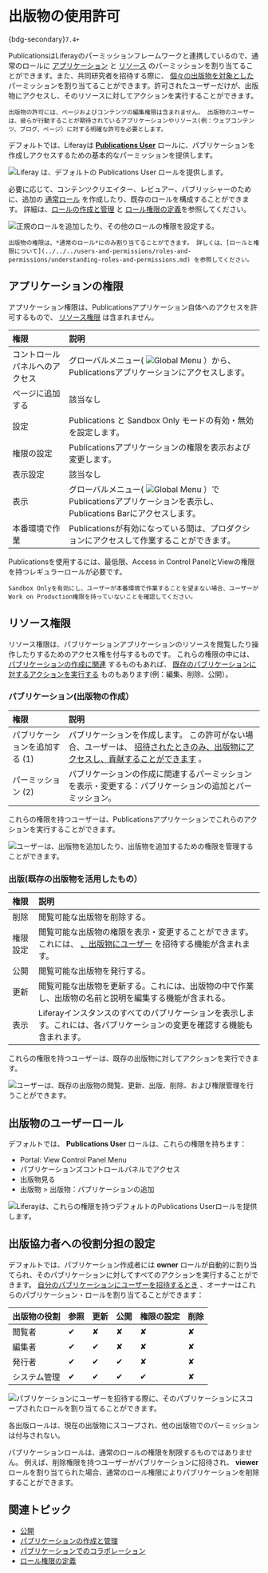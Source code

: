 # 出版物の使用許可

{bdg-secondary}`7.4+`

PublicationsはLiferayのパーミッションフレームワークと連携しているので、通常のロールに [アプリケーション](#application-permissions) と [リソース](#resource-permissions) のパーミッションを割り当てることができます。また、共同研究者を招待する際に、 [個々の出版物を対象とした](#assigning-roles-to-publication-collaborators) パーミッションを割り当てることができます。許可されたユーザーだけが、出版物にアクセスし、そのリソースに対してアクションを実行することができます。

```{note}
出版物の許可には、ページおよびコンテンツの編集権限は含まれません。 出版物のユーザーは、彼らが行動することが期待されているアプリケーションやリソース(例：ウェブコンテンツ、ブログ、ページ）に対する明確な許可を必要とします。
```

デフォルトでは、Liferayは [**Publications User**](#publications-user-role) ロールに、パブリケーションを作成しアクセスするための基本的なパーミッションを提供します。

![Liferay は、デフォルトの Publications User ロールを提供します。](./publications-permissions/images/01.png)

必要に応じて、コンテンツクリエイター、レビュアー、パブリッシャーのために、追加の [通常ロール](../../../users-and-permissions/roles-and-permissions/understanding-roles-and-permissions.md) を作成したり、既存のロールを構成することができます。 詳細は、[ロールの作成と管理](../../../users-and-permissions/roles-and-permissions/creating-and-managing-roles.md) と [ロール権限の定義](../../../users-and-permissions/roles-and-permissions/defining-role-permissions.md)を参照してください。

![正規のロールを追加したり、その他のロールの権限を設定する。](./publications-permissions/images/02.png)

```{note}
出版物の権限は、*通常のロール*にのみ割り当てることができます。 詳しくは、[ロールと権限について](../../../users-and-permissions/roles-and-permissions/understanding-roles-and-permissions.md) を参照してください。
```

## アプリケーションの権限

アプリケーション権限は、Publicationsアプリケーション自体へのアクセスを許可するもので、 [リソース権限](#resource-permissions) は含まれません。

| 権限              | 説明                                                                                                                         |
|:--------------- |:-------------------------------------------------------------------------------------------------------------------------- |
| コントロールパネルへのアクセス | グローバルメニュー( ![Global Menu](../../../images/icon-applications-menu.png) ）から、Publicationsアプリケーションにアクセスします。                    |
| ページに追加する        | 該当なし                                                                                                                       |
| 設定              | [](./enabling-publications.md) Publications と Sandbox Only モードの有効・無効を設定します。                                                |
| 権限の設定           | Publicationsアプリケーションの権限を表示および変更します。                                                                                        |
| 表示設定            | 該当なし                                                                                                                       |
| 表示              | グローバルメニュー( ![Global Menu](../../../images/icon-applications-menu.png) ）でPublicationsアプリケーションを表示し、Publications Barにアクセスします。 |
| 本番環境で作業         | Publicationsが有効になっている間は、プロダクションにアクセスして作業することができます。                                                                         |

Publicationsを使用するには、最低限、Access in Control PanelとViewの権限を持つレギュラーロールが必要です。

```{important}
Sandbox Onlyを有効にし、ユーザーが本番環境で作業することを望まない場合、ユーザーがWork on Production権限を持っていないことを確認してください。
```

## リソース権限

リソース権限は、パブリケーションアプリケーションのリソースを閲覧したり操作したりするためのアクセス権を付与するものです。 これらの権限の中には、 [パブリケーションの作成に関連](#publications-creating-publications) するものもあれば、 [既存のパブリケーションに対するアクションを実行する](#publication-acting-on-existing-publications) ものもあります(例：編集、削除、公開）。

### パブリケーション(出版物の作成）

| 権限                | 説明                                                                                                                                      |
|:----------------- |:--------------------------------------------------------------------------------------------------------------------------------------- |
| パブリケーションを追加する (1) | パブリケーションを作成します。 この許可がない場合、ユーザーは、 [招待されたときのみ、出版物にアクセスし、貢献することができます](./collaborating-on-publications.md#inviting-users-to-a-publication) 。 |
| パーミッション (2)       | パブリケーションの作成に関連するパーミッションを表示・変更する：パブリケーションの追加とパーミッション。                                                                                    |


これらの権限を持つユーザーは、Publicationsアプリケーションでこれらのアクションを実行することができます。

![ユーザーは、出版物を追加したり、出版物を追加するための権限を管理することができます。](./publications-permissions/images/03.png)

### 出版(既存の出版物を活用したもの）

| 権限   | 説明                                                                                                                               |
|:---- |:-------------------------------------------------------------------------------------------------------------------------------- |
| 削除   | 閲覧可能な出版物を削除する。                                                                                                                   |
| 権限設定 | 閲覧可能な出版物の権限を表示・変更することができます。 これには、 [、出版物にユーザー](./collaborating-on-publications.md#inviting-users-to-a-publication) を招待する機能が含まれます。 |
| 公開   | 閲覧可能な出版物を発行する。                                                                                                                   |
| 更新   | 閲覧可能な出版物を更新する。これには、出版物の中で作業し、出版物の名前と説明を編集する機能が含まれる。                                                                              |
| 表示   | Liferayインスタンスのすべてのパブリケーションを表示します。これには、各パブリケーションの変更を確認する機能も含まれます。                                                                 |


これらの権限を持つユーザーは、既存の出版物に対してアクションを実行できます。

![ユーザーは、既存の出版物の閲覧、更新、出版、削除、および権限管理を行うことができます。](./publications-permissions/images/04.png)

## 出版物のユーザーロール

デフォルトでは、 **Publications User** ロールは、これらの権限を持ちます：

* Portal: View Control Panel Menu
* パブリケーションズコントロールパネルでアクセス
* 出版物見る
* 出版物 > 出版物：パブリケーションの追加

![Liferayは、これらの権限を持つデフォルトのPublications Userロールを提供します。](./publications-permissions/images/05.png)

## 出版協力者への役割分担の設定

デフォルトでは、パブリケーション作成者には **owner** ロールが自動的に割り当てられ、そのパブリケーションに対してすべてのアクションを実行することができます。 [自分のパブリケーションにユーザーを招待するとき](./collaborating-on-publications.md#inviting-users-to-a-publication) 、オーナーはこれらのパブリケーション・ロールを割り当てることができます：

| 出版物の役割 | 参照       | 更新       | 公開       | 権限の設定    | 削除       |
|:------ |:-------- |:-------- |:-------- |:-------- |:-------- |
| 閲覧者    | &#10004; | &#10008; | &#10008; | &#10008; | &#10008; |
| 編集者    | &#10004; | &#10004; | &#10008; | &#10008; | &#10008; |
| 発行者    | &#10004; | &#10004; | &#10004; | &#10008; | &#10008; |
| システム管理 | &#10004; | &#10004; | &#10004; | &#10004; | &#10008; |

![パブリケーションにユーザーを招待する際に、そのパブリケーションにスコープされたロールを割り当てることができます。](./publications-permissions/images/06.png)

各出版ロールは、現在の出版物にスコープされ、他の出版物でのパーミッションは付与されない。

パブリケーションロールは、通常のロールの権限を制限するものではありません。 例えば、削除権限を持つユーザーがパブリケーションに招待され、 **viewer** ロールを割り当てられた場合、通常のロール権限によりパブリケーションを削除することができます。

## 関連トピック

* [公開](../publications.md)
* [パブリケーションの作成と管理](./creating-and-managing-publications.md)
* [パブリケーションでのコラボレーション](./collaborating-on-publications.md)
* [ロール権限の定義](../../../users-and-permissions/roles-and-permissions/defining-role-permissions.md)
